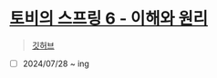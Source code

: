# [토비의 스프링 6 - 이해와 원리](https://www.inflearn.com/course/토비의-스프링6-이해와-원리/dashboard)

> [깃허브](https://github.com/tobyspringboot/hellospring)

- [ ] 2024/07/28 ~ ing
